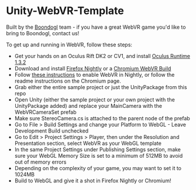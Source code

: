 # Unity-WebVR-Template
Built by the <a href="http://boondogl.com/">Boondogl</a> team - if you have a great WebVR game you'd like to bring to Boondogl, contact us!

To get up and running in WebVR, follow these steps:
<ul>
<li>Get your hands on an Oculus Rift DK2 or CV1, and install <a href="https://www.oculus.com/en-us/setup/">Oculus Runtime 1.3.2</a> 
<li>Download and install <a href="https://nightly.mozilla.org/">Firefox Nightly</a> or a <a href="https://drive.google.com/folderview?id=0BzudLt22BqGRbW9WTHMtOWMzNjQ">Chromium WebVR Build</a>
<li>Follow <a href="http://mozvr.com/#start">these instructions</a> to enable WebVR in Nightly, or follow the readme instructions on the Chromium page.
<li>Grab either the entire sample project or just the UnityPackage from this repo
<li>Open Unity (either the sample project or your own project with the UnityPackage added) and replace your MainCamera with the WebVRCameraSet prefab
<li>Make sure StereoCamera.cs is attached to the parent node of the prefab
<li>Go to File > Build Settings and change your Platform to WebGL - Leave Development Build unchecked
<li>Go to Edit > Project Settings > Player, then under the Resolution and Presentation section, select WebVR as your WebGL template
<li>In the same Project Settings under Publishing Settings section, make sure your WebGL Memory Size is set to a minimum of 512MB to avoid out of memory errors
<li>Depending on the complexity of your game, you may want to set it to 1024MB
<li>Build to WebGL and give it a shot in Firefox Nightly or Chromium! 
</ul>
